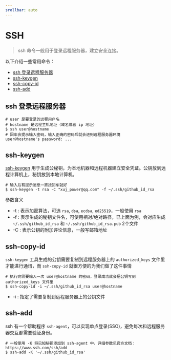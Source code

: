 ```yaml
---
srollbar: auto
---
```


# SSH

> ssh 命令一般用于登录远程服务器，建立安全连接。

以下介绍一些常用命令：

- [ssh 登录远程服务器](#ssh-登录远程服务器)
- [ssh-keygen](#ssh-keygen)
- [ssh-copy-id](#ssh-copy-id)
- [ssh-add](#ssh-add)

## ssh 登录远程服务器

```shell
# user 是要登录的远程用户名
# hostname 是远程主机地址（域名或者 ip 地址）
$ ssh user@hostname
# 回车会提示输入密码，输入正确的密码后就会进到远程服务器环境
user@hostname's password: ...
```

## ssh-keygen

[ssh-keygen](https://www.ssh.com/ssh/keygen/) 用于生成公秘钥，为本地机器和远程机器建立安全凭证。公钥放到远程计算机上，秘钥放到本地计算机。

```shell
# 输入后有提示消息一直按回车就好
$ ssh-keygen -t rsa -C "xuj_power@qq.com" -f ~/.ssh/github_id_rsa
```

参数含义
- -t : 表示加密算法，可选 `rsa`, `dsa`, `ecdsa`, `ed25519`，一般使用 `rsa`
- -f : 表示生成的秘钥文件名，可使用相对/绝对路径，已上面为例，会对应生成 `~/.ssh/github_id_rsa` 和 `~/.ssh/github_id_rsa.pub` 2个文件
- -C : 表示公钥的附加评论信息，一般写邮箱地址

## ssh-copy-id

`ssh-keygen` 工具生成的公钥需要复制到远程服务器上的 `authorized_keys` 文件里才能进行通讯，而 `ssh-copy-id` 就很方便的为我们做了这件事情

```shell
# 执行完需要输入一次 user@hostname 的密码，登录成功就会把公钥写到 authorized_keys 文件里
$ ssh-copy-id -i ~/.ssh/github_id_rsa user@hostname
```

- -i : 指定了需要复制到远程服务器上的公钥文件

## ssh-add

ssh 有一个帮助程序 `ssh-agent`，可以实现单点登录(SSO)，避免每次和远程服务器交互都需要验证身份。

```shell
# 一般使用 -K 将已知秘钥添加到 ssh-agent 中，详细参数见官方文档：https://www.ssh.com/ssh/add
$ ssh-add -K '~/.ssh/github_id_rsa'
```
